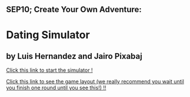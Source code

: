 ## SEP10; Create Your Own Adventure:
# Dating Simulator
## by Luis Hernandez and Jairo Pixabaj

[Click this link to start the simulator !](circumstances/predicament.md)

[Click this link to see the game layout (we really recommend you wait until you finish one round until you see this!) !!](iuytdciyfgwrfuygwer8yfgw4f)





